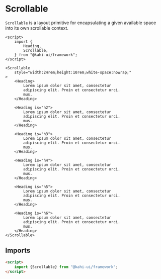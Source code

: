 # Scrollable

`Scrollable` is a layout primitive for encapsulating a given available space into its own scrollable context.

```svelte repl Scrollable Preview
<script>
    import {
        Heading,
        Scrollable,
    } from "@kahi-ui/framework";
</script>

<Scrollable
    style="width:24rem;height:10rem;white-space:nowrap;"
>
    <Heading>
        Lorem ipsum dolor sit amet, consectetur
        adipiscing elit. Proin et consectetur orci.
        mus.
    </Heading>

    <Heading is="h2">
        Lorem ipsum dolor sit amet, consectetur
        adipiscing elit. Proin et consectetur orci.
        mus.
    </Heading>

    <Heading is="h3">
        Lorem ipsum dolor sit amet, consectetur
        adipiscing elit. Proin et consectetur orci.
        mus.
    </Heading>

    <Heading is="h4">
        Lorem ipsum dolor sit amet, consectetur
        adipiscing elit. Proin et consectetur orci.
        mus.
    </Heading>

    <Heading is="h5">
        Lorem ipsum dolor sit amet, consectetur
        adipiscing elit. Proin et consectetur orci.
        mus.
    </Heading>

    <Heading is="h6">
        Lorem ipsum dolor sit amet, consectetur
        adipiscing elit. Proin et consectetur orci.
        mus.
    </Heading>
</Scrollable>
```

## Imports

```html default Scrollable Imports
<script>
    import {Scrollable} from "@kahi-ui/framework";
</script>
```
